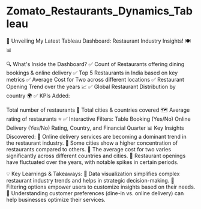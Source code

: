 # Zomato_Restaurants_Dynamics_Tableau
🚀 Unveiling My Latest Tableau Dashboard: Restaurant Industry Insights! 🍽️📊


🔍 What's Inside the Dashboard?
✅ Count of Restaurants offering dining bookings & online delivery
✅ Top 5 Restaurants in India based on key metrics
✅ Average Cost for Two across different locations
✅ Restaurant Opening Trend over the years 📈
✅ Global Restaurant Distribution by country 🌍
✅ KPIs Added:

Total number of restaurants 🏪
Total cities & countries covered 🗺️
Average rating of restaurants ⭐
✅ Interactive Filters:
Table Booking (Yes/No)
Online Delivery (Yes/No)
Rating, Country, and Financial Quarter
📊 Key Insights Discovered:
🔹 Online delivery services are becoming a dominant trend in the restaurant industry.
🔹 Some cities show a higher concentration of restaurants compared to others.
🔹 The average cost for two varies significantly across different countries and cities.
🔹 Restaurant openings have fluctuated over the years, with notable spikes in certain periods.

💡 Key Learnings & Takeaways:
🔸 Data visualization simplifies complex restaurant industry trends and helps in strategic decision-making.
🔸 Filtering options empower users to customize insights based on their needs.
🔸 Understanding customer preferences (dine-in vs. online delivery) can help businesses optimize their services.
